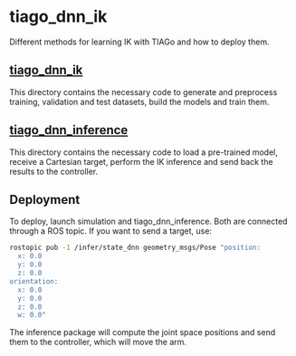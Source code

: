 # tiago_dnn_ik

Different methods for learning IK with TIAGo and how to deploy them.

## [tiago_dnn_ik](tiago_dnn_ik/README.md)

This directory contains the necessary code to generate and preprocess training, validation and test datasets, build the models and train them.

## [tiago_dnn_inference](tiago_dnn_inference/README.md)

This directory contains the necessary code to load a pre-trained model, receive a Cartesian target, perform the IK inference and send back the results to the controller.

## Deployment

To deploy, launch simulation and tiago_dnn_inference. Both are connected through a ROS topic. If you want to send a target, use:

```bash
rostopic pub -1 /infer/state_dnn geometry_msgs/Pose "position:
  x: 0.0
  y: 0.0
  z: 0.0
orientation:
  x: 0.0
  y: 0.0
  z: 0.0
  w: 0.0"
```
The inference package will compute the joint space positions and send them to the controller, which will move the arm.
